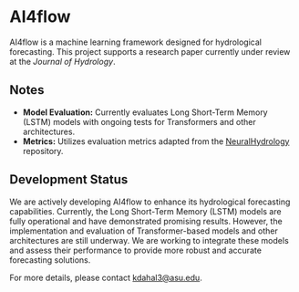 # AI4flow

AI4flow is a machine learning framework designed for hydrological forecasting. This project supports a research paper currently under review at the *Journal of Hydrology*.

## Notes

- **Model Evaluation:** Currently evaluates Long Short-Term Memory (LSTM) models with ongoing tests for Transformers and other architectures.
- **Metrics:** Utilizes evaluation metrics adapted from the [NeuralHydrology](https://github.com/neuralhydrology/neuralhydrology) repository.

## Development Status

We are actively developing AI4flow to enhance its hydrological forecasting capabilities. Currently, the Long Short-Term Memory (LSTM) models are fully operational and have demonstrated promising results. However, the implementation and evaluation of Transformer-based models and other architectures are still underway. We are working to integrate these models and assess their performance to provide more robust and accurate forecasting solutions.

For more details, please contact [kdahal3@asu.edu](mailto:kdahal3@asu.edu).
